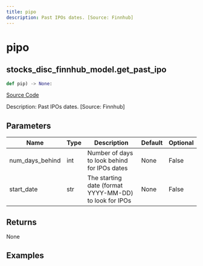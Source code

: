 ```yaml
---
title: pipo
description: Past IPOs dates. [Source: Finnhub]
---
```

# pipo

## stocks_disc_finnhub_model.get_past_ipo

```python
def pip) -> None:
```
[Source Code](https://github.com/OpenBB-finance/OpenBBTerminal/tree/main/openbb_terminal/decorators.py#L66)

Description: Past IPOs dates. [Source: Finnhub]

## Parameters

| Name | Type | Description | Default | Optional |
| ---- | ---- | ----------- | ------- | -------- |
| num_days_behind | int | Number of days to look behind for IPOs dates | None | False |
| start_date | str | The starting date (format YYYY-MM-DD) to look for IPOs | None | False |

## Returns

None

## Examples

